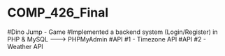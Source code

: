 # COMP_426_Final

#Dino Jump - Game
#Implemented a backend system (Login/Register) in PHP & MySQL ---> PHPMyAdmin
#API #1 - Timezone API
#API #2 - Weather API
